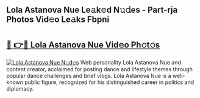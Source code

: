 ## Lola Astanova Nue Le𝚊k𝚎d N𝚞𝚍es - Part-rja Photos Vid𝚎o Le𝚊ks Fbpni

# <h2><a href="http://fbaoe45.evod.top/?m=Lola+Astanova+Nue">🔗 👉🔴 Lola Astanova Nue Vid𝚎o Ph𝚘t𝚘s</a></h2>

[![Lola Astanova Nue N𝚞d𝚎s](https://i.imgur.com/8V9OHl7.gif)](http://fbaoe45.evod.top/?m=Lola+Astanova+Nue)
Web personality Lola Astanova Nue and content creator, acclaimed for posting dance and lifestyle themes through popular dance challenges and brief vlogs. Lola Astanova Nue is a well-known public figure, recognized for his distinguished career in politics and diplomacy. 
